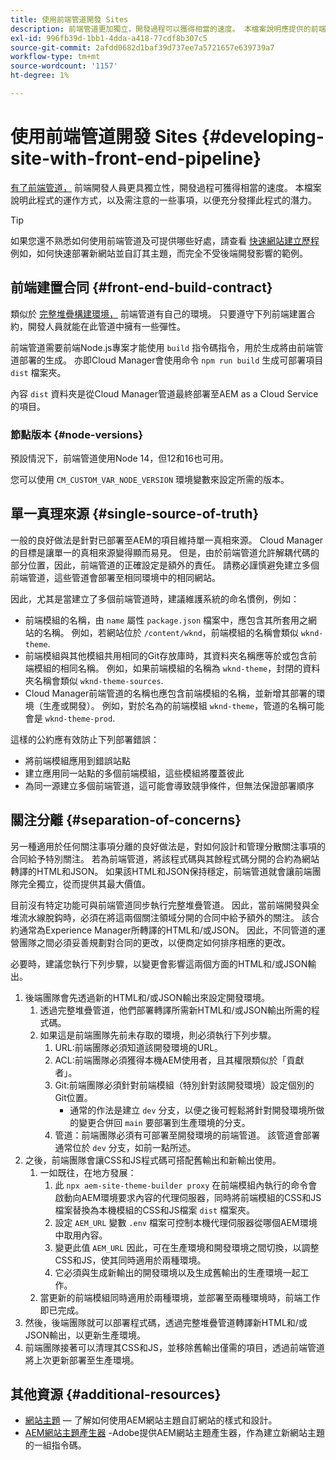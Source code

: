 ```yaml
---
title: 使用前端管道開發 Sites
description: 前端管道更加獨立，開發過程可以獲得相當的速度。 本檔案說明應提供的前端建置程式的一些特定考量。
exl-id: 996fb39d-1bb1-4dda-a418-77cdf8b307c5
source-git-commit: 2afdd0682d1baf39d737ee7a5721657e639739a7
workflow-type: tm+mt
source-wordcount: '1157'
ht-degree: 1%

---
```



# 使用前端管道開發 Sites {#developing-site-with-front-end-pipeline}

[有了前端管道，](/help/implementing/cloud-manager/configuring-pipelines/introduction-ci-cd-pipelines.md#front-end) 前端開發人員更具獨立性，開發過程可獲得相當的速度。 本檔案說明此程式的運作方式，以及需注意的一些事項，以便充分發揮此程式的潛力。

>[!TIP]
>
>如果您還不熟悉如何使用前端管道及可提供哪些好處，請查看 [快速網站建立歷程](/help/journey-sites/quick-site/overview.md) 例如，如何快速部署新網站並自訂其主題，而完全不受後端開發影響的範例。

## 前端建置合同 {#front-end-build-contract}

類似於 [完整堆疊構建環境，](/help/implementing/cloud-manager/getting-access-to-aem-in-cloud/build-environment-details.md) 前端管道有自己的環境。 只要遵守下列前端建置合約，開發人員就能在此管道中擁有一些彈性。

前端管道需要前端Node.js專案才能使用 `build` 指令碼指令，用於生成將由前端管道部署的生成。 亦即Cloud Manager會使用命令 `npm run build` 生成可部署項目 `dist` 檔案夾。

內容 `dist` 資料夾是從Cloud Manager管道最終部署至AEM as a Cloud Service的項目。

### 節點版本 {#node-versions}

預設情況下，前端管道使用Node 14，但12和16也可用。

您可以使用 `CM_CUSTOM_VAR_NODE_VERSION` 環境變數來設定所需的版本。

## 單一真理來源 {#single-source-of-truth}

一般的良好做法是針對已部署至AEM的項目維持單一真相來源。 Cloud Manager的目標是讓單一的真相來源變得顯而易見。 但是，由於前端管道允許解耦代碼的部分位置，因此，前端管道的正確設定是額外的責任。 請務必謹慎避免建立多個前端管道，這些管道會部署至相同環境中的相同網站。

因此，尤其是當建立了多個前端管道時，建議維護系統的命名慣例，例如：

* 前端模組的名稱，由 `name` 屬性 `package.json` 檔案中，應包含其所套用之網站的名稱。 例如，若網站位於 `/content/wknd`，前端模組的名稱會類似 `wknd-theme`.
* 前端模組與其他模組共用相同的Git存放庫時，其資料夾名稱應等於或包含前端模組的相同名稱。 例如，如果前端模組的名稱為 `wknd-theme`，封閉的資料夾名稱會類似 `wknd-theme-sources`.
* Cloud Manager前端管道的名稱也應包含前端模組的名稱，並新增其部署的環境（生產或開發）。 例如，對於名為的前端模組 `wknd-theme`，管道的名稱可能會是 `wknd-theme-prod`.

這樣的公約應有效防止下列部署錯誤：

* 將前端模組應用到錯誤站點
* 建立應用同一站點的多個前端模組，這些模組將覆蓋彼此
* 為同一源建立多個前端管道，這可能會導致競爭條件，但無法保證部署順序

## 關注分離 {#separation-of-concerns}

另一種適用於任何關注事項分離的良好做法是，對如何設計和管理分散關注事項的合同給予特別關注。 若為前端管道，將該程式碼與其餘程式碼分開的合約為網站轉譯的HTML和JSON。 如果該HTML和JSON保持穩定，前端管道就會讓前端團隊完全獨立，從而提供其最大價值。

目前沒有特定功能可與前端管道同步執行完整堆疊管道。 因此，當前端開發與全堆流水線脫鈎時，必須在將這兩個關注領域分開的合同中給予額外的關注。 該合約通常為Experience Manager所轉譯的HTML和/或JSON。 因此，不同管道的運營團隊之間必須妥善規劃對合同的更改，以便商定如何排序相應的更改。

必要時，建議您執行下列步驟，以變更會影響這兩個方面的HTML和/或JSON輸出。

1. 後端團隊會先透過新的HTML和/或JSON輸出來設定開發環境。
   1. 透過完整堆疊管道，他們部署轉譯所需新HTML和/或JSON輸出所需的程式碼。
   1. 如果這是前端團隊先前未存取的環境，則必須執行下列步驟。
      1. URL:前端團隊必須知道該開發環境的URL。
      1. ACL:前端團隊必須獲得本機AEM使用者，且其權限類似於「貢獻者」。
      1. Git:前端團隊必須針對前端模組（特別針對該開發環境）設定個別的Git位置。
         * 通常的作法是建立 `dev` 分支，以便之後可輕鬆將針對開發環境所做的變更合併回 `main` 要部署到生產環境的分支。
      1. 管道：前端團隊必須有可部署至開發環境的前端管道。 該管道會部署通常位於 `dev` 分支，如前一點所述。
1. 之後，前端團隊會讓CSS和JS程式碼可搭配舊輸出和新輸出使用。
   1. 一如既往，在地方發展：
      1. 此 `npx aem-site-theme-builder proxy` 在前端模組內執行的命令會啟動向AEM環境要求內容的代理伺服器，同時將前端模組的CSS和JS檔案替換為本機模組的CSS和JS檔案 `dist` 檔案夾。
      1. 設定 `AEM_URL` 變數 `.env` 檔案可控制本機代理伺服器從哪個AEM環境中取用內容。
      1. 變更此值 `AEM_URL` 因此，可在生產環境和開發環境之間切換，以調整CSS和JS，使其同時適用於兩種環境。
      1. 它必須與生成新輸出的開發環境以及生成舊輸出的生產環境一起工作。
   1. 當更新的前端模組同時適用於兩種環境，並部署至兩種環境時，前端工作即已完成。
1. 然後，後端團隊就可以部署程式碼，透過完整堆疊管道轉譯新HTML和/或JSON輸出，以更新生產環境。
1. 前端團隊接著可以清理其CSS和JS，並移除舊輸出僅需的項目，透過前端管道將上次更新部署至生產環境。

## 其他資源 {#additional-resources}

* [網站主題](/help/sites-cloud/administering/site-creation/site-themes.md)  — 了解如何使用AEM網站主題自訂網站的樣式和設計。
* [AEM網站主題產生器](https://github.com/adobe/aem-site-theme-builder) -Adobe提供AEM網站主題產生器，作為建立新網站主題的一組指令碼。
